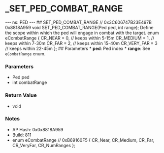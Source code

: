 # _SET_PED_COMBAT_RANGE

--- ns: PED --- ## SET_PED_COMBAT_RANGE  // 0x3C606747B23E497B 0x8818A959 void SET_PED_COMBAT_RANGE(Ped ped, int range);  Define the scope within which the ped will engage in combat with the target.  enum eCombatRange { CR_NEAR = 0, // keeps within 5-15m CR_MEDIUM = 1, // keeps within 7-30m CR_FAR = 2, // keeps within 15-40m CR_VERY_FAR = 3 // keeps within 22-45m };  ## Parameters * **ped**: Ped index * **range**: See `eCombatRange` enum.

### Parameters
* Ped ped
* int combatRange

### Return Value
* void

### Notes
* AP Hash: 0x0x8818A959
* Build: 811
* enum eCombatRange // 0xB69160F5
{
	CR_Near,
	CR_Medium,
	CR_Far,
	CR_VeryFar,
	CR_NumRanges
};

